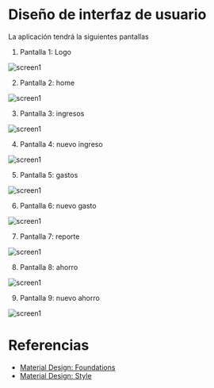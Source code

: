# Diseño de interfaz de usuario

La aplicación tendrá la siguientes pantallas

1. Pantalla 1: Logo

![screen1](images/logo.jpg)

2. Pantalla 2: home

![screen1](images/home.jpg)

3. Pantalla 3: ingresos

![screen1](images/ingresos.jpg)

4. Pantalla 4: nuevo ingreso

![screen1](images/nuevo_ingreso.jpg)

5. Pantalla 5: gastos

![screen1](images/gastos.jpg)

6. Pantalla 6: nuevo gasto

![screen1](images/nuevo_gasto.jpg)

7. Pantalla 7: reporte

![screen1](images/reporte.jpg)

8. Pantalla 8: ahorro

![screen1](images/ahorro.jpg)

9. Pantalla 9: nuevo ahorro

![screen1](images/nuevo_ahorro.jpg)

# Referencias

- [Material Design: Foundations](https://www.canva.com/search?q=app+prototipe)
- [Material Design: Style](https://paletasdecolores.com/paleta-de-colores-2326/)
